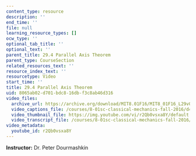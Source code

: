 ```yaml
---
content_type: resource
description: ''
end_time: ''
file: null
learning_resource_types: []
ocw_type: ''
optional_tab_title: ''
optional_text: ''
parent_title: 29.4 Parallel Axis Theorem
parent_type: CourseSection
related_resources_text: ''
resource_index_text: ''
resourcetype: Video
start_time: ''
title: 29.4 Parallel Axis Theorem
uid: 8065ab02-d701-bdc8-16db-f3c8ab46d316
video_files:
  archive_url: https://archive.org/download/MIT8.01F16/MIT8_01F16_L29v04_360p.mp4
  video_captions_file: /courses/8-01sc-classical-mechanics-fall-2016/d475d9ad214551f4818b7c5114ad5dbb_r2Qb0vsxa8Y.vtt
  video_thumbnail_file: https://img.youtube.com/vi/r2Qb0vsxa8Y/default.jpg
  video_transcript_file: /courses/8-01sc-classical-mechanics-fall-2016/89778c8f6169a20294c3bfb970a2301b_r2Qb0vsxa8Y.pdf
video_metadata:
  youtube_id: r2Qb0vsxa8Y
---
```


**Instructor:** Dr. Peter Dourmashkin




